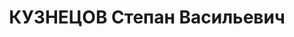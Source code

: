 ---
title: КУЗНЕЦОВ Степан Васильевич
description: "Род. в 1904, с. Арзгир, русский, обр.: низшее, бывший член ВКП(б). Проживал:\
  \ с. Арзгир. Председатель колхоза \n  Арестован 02.10.1937. Приговор: ВМН. Расстрелян"
---